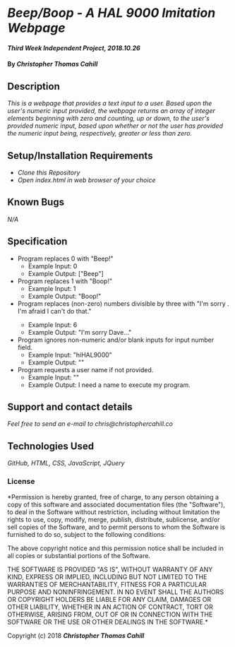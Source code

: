 # _Beep/Boop - A HAL 9000 Imitation Webpage_

#### _Third Week Independent Project, 2018.10.26_

#### By _**Christopher Thomas Cahill**_

## Description

_This is a webpage that provides a text input to a user. Based upon the user's numeric input provided, the webpage returns an array of integer elements beginning with zero and counting, up or down, to the user's provided numeric input, based upon whether or not the user has provided the numeric input being, respectively, greater or less than zero._

## Setup/Installation Requirements

* _Clone this Repository_
* _Open index.html in web browser of your choice_

## Known Bugs

_N/A_

## Specification

* Program replaces 0 with "Beep!"
  * Example Input: 0
  * Example Output: ["Beep"]
* Program replaces 1 with "Boop!"
  * Example Input: 1
  * Example Output: "Boop!"
* Program replaces (non-zero) numbers divisible by three with "I'm sorry <userName>. I'm afraid I can't do that."
  * Example Input: 6
  * Example Output: "I'm sorry Dave..."
* Program ignores non-numeric and/or blank inputs for input number field.
  * Example Input: "hiHAL9000"
  * Example Output: ""
* Program requests a user name if not provided.
  * Example Input: ""
  * Example Output: I need a name to execute my program.

## Support and contact details

_Feel free to send an e-mail to chris@christophercahill.co_

## Technologies Used

_GitHub, HTML, CSS, JavaScript, JQuery_

### License

*Permission is hereby granted, free of charge, to any person obtaining a copy of this software and associated documentation files (the "Software"), to deal in the Software without restriction, including without limitation the rights to use, copy, modify, merge, publish, distribute, sublicense, and/or sell copies of the Software, and to permit persons to whom the Software is furnished to do so, subject to the following conditions:

The above copyright notice and this permission notice shall be included in all copies or substantial portions of the Software.

THE SOFTWARE IS PROVIDED "AS IS", WITHOUT WARRANTY OF ANY KIND, EXPRESS OR IMPLIED, INCLUDING BUT NOT LIMITED TO THE WARRANTIES OF MERCHANTABILITY, FITNESS FOR A PARTICULAR PURPOSE AND NONINFRINGEMENT. IN NO EVENT SHALL THE AUTHORS OR COPYRIGHT HOLDERS BE LIABLE FOR ANY CLAIM, DAMAGES OR OTHER LIABILITY, WHETHER IN AN ACTION OF CONTRACT, TORT OR OTHERWISE, ARISING FROM, OUT OF OR IN CONNECTION WITH THE SOFTWARE OR THE USE OR OTHER DEALINGS IN THE SOFTWARE.*

Copyright (c) 2018 **_Christopher Thomas Cahill_**
